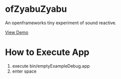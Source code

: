 ofZyabuZyabu
============

An openframeworks tiny experiment of sound reactive.

[View Demo](https://vimeo.com/35128266)

How to Execute App
==================

1. execute bin/emptyExampleDebug.app
2. enter space

